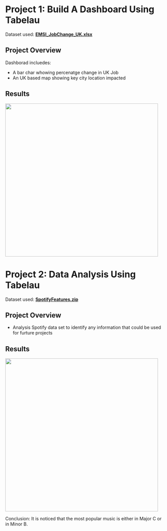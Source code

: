 # Project 1: Build A Dashboard Using Tabelau

Dataset used: [**EMSI_JobChange_UK.xlsx**](https://github.com/user-attachments/files/19043127/EMSI_JobChange_UK.xlsx)

## Project Overview
Dashborad incluedes:

- A bar char whowing percenatge change in UK Job
- An UK based map showing key city location impacted

## Results
<img width="481" alt="" src="https://github.com/user-attachments/assets/03426306-097a-4d7f-88d4-930f3da77ebf" />

# Project 2: Data Analysis Using Tabelau

Dataset used: [**SpotifyFeatures.zip**](https://github.com/PaulLiong-Portfolio/Tableau-PowerBI_Hands-on_Project/blob/main/SpotifyFeatures.zip)


## Project Overview

- Analysis Spotify data set to identify any information that could be used for furture projects

## Results
<img width="481" alt="" src="https://github.com/user-attachments/assets/88059185-676f-4907-b3e4-b314afa6d6dd" />

Conclusion: It is noticed that the most popular music is either in Major C or in Minor B.
